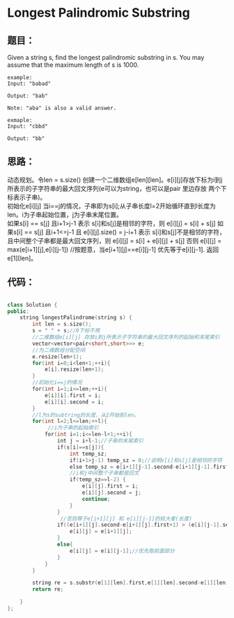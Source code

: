 # Longest Palindromic Substring

## 题目：
Given a string s, find the longest palindromic substring in s. You may assume that the maximum length of s is 1000.

```
example:
Input: "babad"

Output: "bab"

Note: "aba" is also a valid answer.

exmaple:
Input: "cbbd"

Output: "bb"
```

## 思路：

  动态规划。令len = s.size() 创建一个二维数组e[len][len]。e[i][j]存放下标为i到j所表示的子字符串的最大回文序列(e可以为string，也可以是pair 里边存放
  两个下标表示子串)。<br>
  初始化e[i][j] 当i==j的情况，子串即为s[i];从子串长度l=2开始循环直到l长度为len。i为子串起始位置，j为子串末尾位置。<br>
  如果s[i] == s[j] 且i+1>j-1 表示 s[i]和s[j]是相邻的字符，则 e[i][j] = s[i] + s[j]
  如果s[i] == s[j] 且i+1<=j-1 且 e[i][j].size() = j-i+1 表示 s[i]和s[j]不是相邻的字符，且中间整个子串都是最大回文序列，则
   e[i][j] = s[i] + e[i][j] + s[j]
  否则 e[i][j] = max(e[i+1][j],e[i][j-1]) //按题意，当e[i+1][j]==e[i][j-1] 优先等于e[i][j-1].
  返回e[1][len]。
  
## 代码：

```cpp

class Solution {
public:
    string longestPalindrome(string s) {
        int len = s.size();
        s = " " + s;//0下标不用
        //二维数组e[i][j] 存放i到j所表示子字符串的最大回文序列的起始和末尾索引 
        vector<vector<pair<short,short>>> e;
        //为二维数组分配空间
        e.resize(len+1);
        for(int i=0;i<len+1;++i){
            e[i].resize(len+1);
        }
        //初始化i==j的情况
        for(int i=1;i<=len;++i){
            e[i][i].first = i;
            e[i][i].second = i;
        }
        //l为s的subtring的长度，从2开始到len。
        for(int l=2;l<=len;++l){
             //i为子串的起始索引
            for(int i=1;i<=len-l+1;++i){
                int j = i+l-1;//子串的末尾索引
                if(s[i]==s[j]){
                    int temp_sz;
                    if(i+1>j-1) temp_sz = 0;//说明s[i]和s[j]是相邻的字符
                    else temp_sz = e[i+1][j-1].second-e[i+1][j-1].first+1;
                    //i和j中间整个子串都是回文
                    if(temp_sz==l-2) {
                        e[i][j].first = i;
                        e[i][j].second = j;
                        continue;
                    }
                }
                 //否则等于e[i+1][j] 和 e[i][j-1]的较大者(长度)
                if((e[i+1][j].second-e[i+1][j].first+1) > (e[i][j-1].second-e[i][j-1].first+1)){
                    e[i][j] = e[i+1][j];
                }
                else{
                    e[i][j] = e[i][j-1];//优先取前面部分
                }
            }
        }

        string re = s.substr(e[1][len].first,e[1][len].second-e[1][len].first+1);
        return re;

    }
};


```
